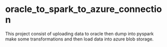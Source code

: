 # oracle_to_spark_to_azure_connection
This project consist of uploading data to oracle then dump into pyspark make some transformations and then load data into azure blob storage.
